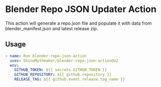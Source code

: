 # Blender Repo JSON Updater Action

This action will generate a repo.json file and populate it with data from blender_manifest.json and latest release zip. 

## Usage

```yaml
- name: Run blender-repo-json-action
  uses: ShinoMythmaker/blender-repo-json-action@v2
  env:
    GITHUB_TOKEN: ${{ secrets.GITHUB_TOKEN }}
    GITHUB_REPOSITORY: ${{ github.repository }}
    RELEASE_TAG: ${{ github.event.release.tag_name }}
```
